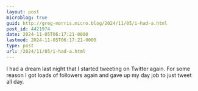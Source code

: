 ```yaml
---
layout: post
microblog: true
guid: http://greg-morris.micro.blog/2024/11/05/i-had-a.html
post_id: 4421974
date: 2024-11-05T06:17:21-0000
lastmod: 2024-11-05T06:17:21-0000
type: post
url: /2024/11/05/i-had-a.html
---
```

I had a dream last night that I started tweeting on Twitter again. For some reason I got loads of followers again and gave up my day job to just tweet all day. 
